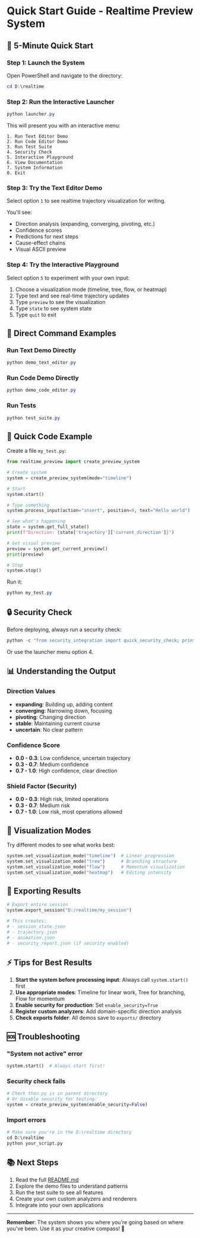 # Quick Start Guide - Realtime Preview System

## 🚀 5-Minute Quick Start

### Step 1: Launch the System

Open PowerShell and navigate to the directory:

```powershell
cd D:\realtime
```

### Step 2: Run the Interactive Launcher

```powershell
python launcher.py
```

This will present you with an interactive menu:

```
1. Run Text Editor Demo
2. Run Code Editor Demo
3. Run Test Suite
4. Security Check
5. Interactive Playground
6. View Documentation
7. System Information
0. Exit
```

### Step 3: Try the Text Editor Demo

Select option `1` to see realtime trajectory visualization for writing.

You'll see:
- Direction analysis (expanding, converging, pivoting, etc.)
- Confidence scores
- Predictions for next steps
- Cause-effect chains
- Visual ASCII preview

### Step 4: Try the Interactive Playground

Select option `5` to experiment with your own input:

1. Choose a visualization mode (timeline, tree, flow, or heatmap)
2. Type text and see real-time trajectory updates
3. Type `preview` to see the visualization
4. Type `state` to see system state
5. Type `quit` to exit

## 🎯 Direct Command Examples

### Run Text Demo Directly

```powershell
python demo_text_editor.py
```

### Run Code Demo Directly

```powershell
python demo_code_editor.py
```

### Run Tests

```powershell
python test_suite.py
```

## 📝 Quick Code Example

Create a file `my_test.py`:

```python
from realtime_preview import create_preview_system

# Create system
system = create_preview_system(mode="timeline")

# Start
system.start()

# Type something
system.process_input(action="insert", position=0, text="Hello world")

# See what's happening
state = system.get_full_state()
print(f"Direction: {state['trajectory']['current_direction']}")

# Get visual preview
preview = system.get_current_preview()
print(preview)

# Stop
system.stop()
```

Run it:

```powershell
python my_test.py
```

## 🔒 Security Check

Before deploying, always run a security check:

```powershell
python -c "from security_integration import quick_security_check; print('Safe!' if quick_security_check() else 'Check failed')"
```

Or use the launcher menu option 4.

## 📊 Understanding the Output

### Direction Values
- **expanding**: Building up, adding content
- **converging**: Narrowing down, focusing
- **pivoting**: Changing direction
- **stable**: Maintaining current course
- **uncertain**: No clear pattern

### Confidence Score
- **0.0 - 0.3**: Low confidence, uncertain trajectory
- **0.3 - 0.7**: Medium confidence
- **0.7 - 1.0**: High confidence, clear direction

### Shield Factor (Security)
- **0.0 - 0.3**: High risk, limited operations
- **0.3 - 0.7**: Medium risk
- **0.7 - 1.0**: Low risk, most operations allowed

## 🎨 Visualization Modes

Try different modes to see what works best:

```python
system.set_visualization_mode("timeline")  # Linear progression
system.set_visualization_mode("tree")      # Branching structure
system.set_visualization_mode("flow")      # Momentum visualization
system.set_visualization_mode("heatmap")   # Editing intensity
```

## 💾 Exporting Results

```python
# Export entire session
system.export_session("D:/realtime/my_session")

# This creates:
# - session_state.json
# - trajectory.json
# - animation.json
# - security_report.json (if security enabled)
```

## ⚡ Tips for Best Results

1. **Start the system before processing input**: Always call `system.start()` first
2. **Use appropriate modes**: Timeline for linear work, Tree for branching, Flow for momentum
3. **Enable security for production**: Set `enable_security=True`
4. **Register custom analyzers**: Add domain-specific direction analysis
5. **Check exports folder**: All demos save to `exports/` directory

## 🆘 Troubleshooting

### "System not active" error
```python
system.start()  # Always start first!
```

### Security check fails
```python
# Check thon.py is in parent directory
# Or disable security for testing:
system = create_preview_system(enable_security=False)
```

### Import errors
```python
# Make sure you're in the D:\realtime directory
cd D:\realtime
python your_script.py
```

## 📚 Next Steps

1. Read the full [README.md](README.md)
2. Explore the demo files to understand patterns
3. Run the test suite to see all features
4. Create your own custom analyzers and renderers
5. Integrate into your own applications

---

**Remember**: The system shows you where you're going based on where you've been. Use it as your creative compass! 🧭
